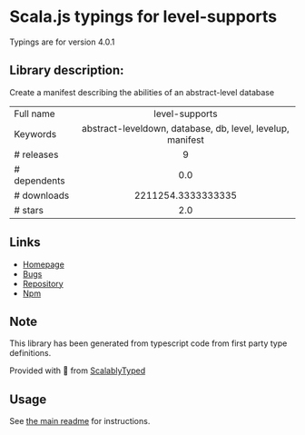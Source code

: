 
# Scala.js typings for level-supports

Typings are for version 4.0.1

## Library description:
Create a manifest describing the abilities of an abstract-level database

|                    |                 |
| ------------------ | :-------------: |
| Full name          | level-supports |
| Keywords           | abstract-leveldown, database, db, level, levelup, manifest |
| # releases         | 9 |
| # dependents       | 0.0 |
| # downloads        | 2211254.3333333335 |
| # stars            | 2.0 |

## Links
- [Homepage](https://github.com/Level/supports)
- [Bugs](https://github.com/Level/supports/issues)
- [Repository](https://github.com/Level/supports)
- [Npm](https://www.npmjs.com/package/level-supports)
    


## Note
This library has been generated from typescript code from first party type definitions.

Provided with :purple_heart: from [ScalablyTyped](https://github.com/oyvindberg/ScalablyTyped)

## Usage
See [the main readme](../../readme.md) for instructions.


